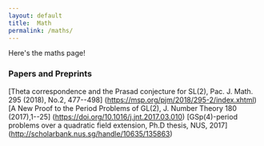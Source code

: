 ```yaml
---
layout: default
title:  Math
permalink: /maths/
---
```


Here's the maths page!

### Papers and Preprints

[Theta correspondence and the Prasad conjecture for SL(2), Pac. J. Math. 295 (2018), No.2, 477--498]
(https://msp.org/pjm/2018/295-2/index.xhtml)
[A New Proof to the Period Problems of GL(2), J. Number Theory 180 (2017),1--25]
(https://doi.org/10.1016/j.jnt.2017.03.010)
[GSp(4)-period problems over a quadratic field extension, Ph.D thesis, NUS, 2017]
(http://scholarbank.nus.sg/handle/10635/135863)

